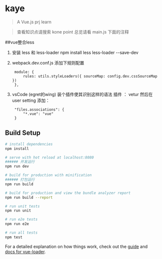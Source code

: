 # kaye

> A Vue.js prj  learn

> 查看知识点请搜索 kone point
> 总览请看 main.js 下面的注释


##vue整合less
1. 安装  less  和 less-loader
npm install less less-loader --save-dev

2. webpack.dev.conf.js 添加下规则配置

		module: {
			rules: utils.styleLoaders({ sourceMap: config.dev.cssSourceMap })
		},


3. vsCode (egret的wing)  装个插件使其识别这样的语法
插件 ： vetur
然后在user setting 添加：

		"files.associations": {
			"*.vue": "vue"
		}




## Build Setup

``` bash
# install dependencies
npm install

# serve with hot reload at localhost:8080
###### 开发运行
npm run dev

# build for production with minification
###### 打包运行
npm run build

# build for production and view the bundle analyzer report
npm run build --report

# run unit tests
npm run unit

# run e2e tests
npm run e2e

# run all tests
npm test
```

For a detailed explanation on how things work, check out the [guide](http://vuejs-templates.github.io/webpack/) and [docs for vue-loader](http://vuejs.github.io/vue-loader).
